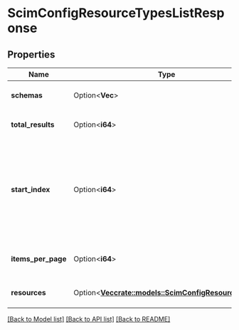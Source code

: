 # ScimConfigResourceTypesListResponse

## Properties

Name | Type | Description | Notes
------------ | ------------- | ------------- | -------------
**schemas** | Option<**Vec<String>**> | The list of supported schemas. | [optional]
**total_results** | Option<**i64**> | The total number of results. | [optional][readonly]
**start_index** | Option<**i64**> | The 1-based index of the first result returned by this request. Add this to \"itemsPerPage\" when requesting the next page of results. | [optional][readonly]
**items_per_page** | Option<**i64**> | The number of resources returned per page. | [optional][readonly]
**resources** | Option<[**Vec<crate::models::ScimConfigResourceType>**](ScimConfigResourceType.md)> | The list of requested resources. | [optional][readonly]

[[Back to Model list]](../README.md#documentation-for-models) [[Back to API list]](../README.md#documentation-for-api-endpoints) [[Back to README]](../README.md)


